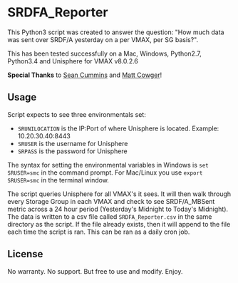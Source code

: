 # SRDFA_Reporter

This Python3 script was created to answer the question: "How much data was sent over SRDF/A yesterday on a per VMAX, per SG basis?".

This has been tested successfully on a Mac, Windows, Python2.7, Python3.4 and Unisphere for VMAX v8.0.2.6

**Special Thanks** to [Sean Cummins](https://github.com/seancummins) and [Matt Cowger](https://github.com/mcowger)!

## Usage

Script expects to see three environmentals set:
- `SRUNILOCATION` is the IP:Port of where Unisphere is located. Example: 10.20.30.40:8443
- `SRUSER` is the username for Unisphere
- `SRPASS` is the password for Unisphere

The syntax for setting the environmental variables in Windows is `set SRUSER=smc` in the command prompt. For Mac/Linux you use `export SRUSER=smc` in the terminal window.

The script queries Unisphere for all VMAX's it sees. It will then walk through every Storage Group in each VMAX and check to see SRDF/A_MBSent metric across a 24 hour period (Yesterday's Midnight to Today's Midnight). The data is written to a csv file called `SRDFA_Reporter.csv` in the same directory as the script. If the file already exists, then it will append to the file each time the script is ran. This can be ran as a daily cron job.



## License
No warranty. No support. But free to use and modify. Enjoy.
